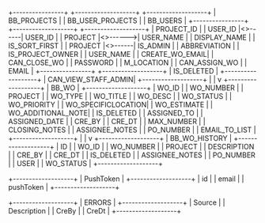 +----------------+         +-------------------+        +-------------------+
|   BB_PROJECTS  |         |   BB_USER_PROJECTS |        |     BB_USERS      |
+----------------+         +-------------------+        +-------------------+
| PROJECT_ID     |         | USER_ID           |<>------| USER_ID           |
| PROJECT        |<>------>| USER_NAME         |        | DISPLAY_NAME      |
| IS_SORT_FIRST  |         | PROJECT           |<>------| IS_ADMIN          |
| ABBREVIATION   |         | IS_PROJECT_OWNER  |        | USER_NAME         |
| CREATE_WO_EMAIL|         | CAN_CLOSE_WO      |        | PASSWORD          |
| M_LOCATION     |         | CAN_ASSIGN_WO     |        | EMAIL             |
+----------------+         +-------------------+        | IS_DELETED        |
                          +-------------------+        | CAN_VIEW_STAFF_ADMIN|
                                                      +-------------------+
                                                              |
                                                              |
                                                              v
                                                      +-------------------+
                                                      |    BB_WO          |
                                                      +-------------------+
                                                      | WO_ID             |
                                                      | WO_NUMBER         |
                                                      | PROJECT           |
                                                      | WO_TYPE           |
                                                      | WO_TITLE          |
                                                      | WO_DESC           |
                                                      | WO_STATUS         |
                                                      | WO_PRIORITY       |
                                                      | WO_SPECIFICLOCATION|
                                                      | WO_ESTIMATE       |
                                                      | WO_ADDITIONAL_NOTE|
                                                      | IS_DELETED        |
                                                      | ASSIGNED_TO       |
                                                      | ASSIGNED_DATE     |
                                                      | CRE_BY            |
                                                      | CRE_DT            |
                                                      | MAX_NUMBER        |
                                                      | CLOSING_NOTES     |
                                                      | ASSIGNEE_NOTES    |
                                                      | PO_NUMBER         |
                                                      | EMAIL_TO_LIST     |
                                                      +-------------------+
                                                              |
                                                              |
                                                              v
                                                      +-------------------+
                                                      |   BB_WO_HISTORY   |
                                                      +-------------------+
                                                      | ID                |
                                                      | WO_ID             |
                                                      | WO_NUMBER         |
                                                      | PROJECT           |
                                                      | DESCRIPTION       |
                                                      | CRE_BY            |
                                                      | CRE_DT            |
                                                      | IS_DELETED        |
                                                      | ASSIGNEE_NOTES    |
                                                      | PO_NUMBER         |
                                                      | USER              |
                                                      | WO_STATUS         |
                                                      +-------------------+

+-------------------+
|     PushToken     |
+-------------------+
| id                |
| email             |
| pushToken         |
+-------------------+

+-------------------+
|     ERRORS        |
+-------------------+
| Source            |
| Description       |
| CreBy             |
| CreDt             |
+-------------------+
